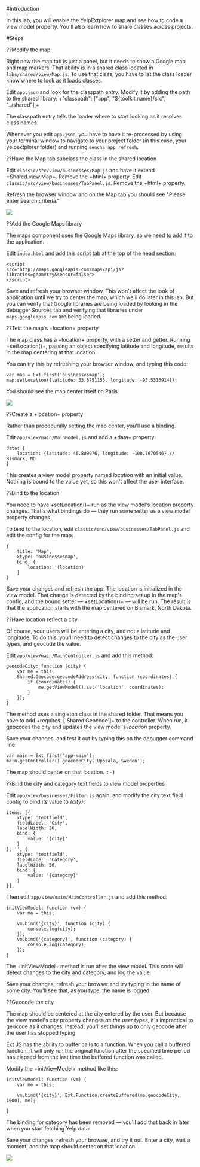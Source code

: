 #Introduction

In this lab, you will enable the YelpExtplorer map and see how to code a view model property. You'll also learn how to share classes across projects.

#Steps

??Modify the map

Right now the map tab is just a panel, but it needs to show a Google map and map markers. 
That ability is in a shared class located in `labs/shared/view/Map.js`. To use that class, you have
to let the class loader know where to look as it loads classes. 

Edit `app.json` and look for the classpath entry. Modify it by adding the path to the shared library:
+"classpath": ["app", "${toolkit.name}/src", "../shared"],+

The classpath entry tells the loader where to start looking as it resolves class names. 

Whenever you edit `app.json`, you have to have it re-processed by using your terminal window to navigate 
to your project folder (in this case, your yelpextplorer folder) and running `sencha app refresh`. 


??Have the Map tab subclass the class in the shared location

Edit `classic/src/view/businesses/Map.js` and have it extend +Shared.view.Map+. Remove the +html+ property.
Edit `classic/src/view/businesses/TabPanel.js`. Remove the +html+ property. 

Refresh the browser window and on the Map tab you should see "Please enter search criteria."
 
<img src="resources/images/yelp/InitialMap.png">

??Add the Google Maps library
 
The maps component uses the Google Maps library, so we need to add it to the application.
 
Edit `index.html` and add this script tab at the top of the head section:

    <script 
    src="http://maps.googleapis.com/maps/api/js?libraries=geometry&sensor=false">
    </script>

Save and refresh your browser window. This won't affect the look of application until we try to center the map,
which we'll do later in this lab. But you can verify that Google libraries are being loaded by looking in the 
debugger Sources tab and verifying that libraries under `maps.googleapis.com` are being loaded.


??Test the map's +location+ property
 
The map class has a +location+ property, with a setter and getter. Running +setLocation()+, 
passing an object specifying latitude and longitude, results in the map centering at that
location.

You can try this by refreshing your browser window, and typing this code:

    var map = Ext.first('businessesmap');
    map.setLocation({latitude: 33.6751155, longitude: -95.5316914});

You should see the map center itself on Paris.

<img src="resources/images/yelp/MapCenteredOnParis.png">


??Create a +location+ property
 
Rather than procedurally setting the map center, you'll use a binding.

Edit `app/view/main/MainModel.js` and add a +data+ property:

    data: {
        location: {latitude: 46.809076, longitude: -100.7670546} // Bismark, ND
    }
    
This creates a view model property named *location* with an initial value. Nothing is 
bound to the value yet, so this won't affect the user interface.

??Bind to the location

You need to have +setLocation()+ run as the view model's location property changes. That's what
bindings do &mdash; they run some setter as a view model property changes.

To bind to the location, edit `classic/src/view/businesses/TabPanel.js` and edit the config for the map:

    {
        title: 'Map',
        xtype: 'businessesmap',
        bind: {
            location: '{location}'
        }
    }

Save your changes and refresh the app. The location is initialized in the view model. That change 
is detected by the binding set up in the map's config, and the bound setter &mdash; +setLocation()+ &mdash; 
will be run. The result is that the application starts with the map centered on Bismark, North Dakota.

??Have location reflect a city

Of course, your users will be entering a city, and not a latitude and longitude. To do this, you'll 
need to detect changes to the city as the user types, and geocode the value.

Edit `app/view/main/MainController.js` and add this method:

    geocodeCity: function (city) {
        var me = this;
        Shared.Geocode.geocodeAddress(city, function (coordinates) {
            if (coordinates) {
                me.getViewModel().set('location', coordinates);
            }
        });
    }

The method uses a singleton class in the shared folder. That means you have to
add +requires: ['Shared.Geocode']+ to the controller. When run, it geocodes the 
city and updates the view model's *location* property.

Save your changes, and test it out by typing this on the debugger command line:

    var main = Ext.first('app-main');
    main.getController().geocodeCity('Uppsala, Sweden');

The map should center on that location. <kbd>:-)</kdb>


??Bind the city and category text fields to view model properties

Edit `app/view/businesses/Filter.js` again, and modify the city text field config to 
bind its value to *{city}*:

    items: [{
        xtype: 'textfield',
        fieldLabel: 'City',
        labelWidth: 26,
        bind: {
            value: '{city}'
        }
    }, '', {
        xtype: 'textfield',
        fieldLabel: 'Category',
        labelWidth: 56,
        bind: {
            value: '{category}'
        }
    }],


Then edit `app/view/main/MainController.js` and add this method:

    initViewModel: function (vm) {
        var me = this;

        vm.bind('{city}', function (city) {
            console.log(city);
        });
        vm.bind('{category}', function (category) {
            console.log(category);
        });
    }

The +initViewModel+ method is run after the view model. This code will detect changes to the 
city and category, and log the value.

Save your changes, refresh your browser and try typing in the name of some city. You'll see
that, as you type, the name is logged. 

??Geocode the city

The map should be centered at the city entered by the user. But because the view model's city 
property changes *as the user types*, it's impractical to geocode as it changes. Instead, you'll 
set things up to only geocode after the user has stopped typing.

Ext JS has the ability to buffer calls to a function. When you call a buffered function, it will 
only run the original function after the specified time period has elapsed from the last time the 
buffered function was called. 

Modify the +initViewModel+ method like this:

    initViewModel: function (vm) {
        var me = this;

        vm.bind('{city}', Ext.Function.createBuffered(me.geocodeCity, 1000), me);

    }

The binding for category has been removed &mdash; you'll add that back in later when
you start fetching Yelp data.

Save your changes, refresh your browser, and try it out. Enter a city, wait a moment, and the
map should center on that location.

<img src="resources/images/yelp/Uppsala.jpg">




